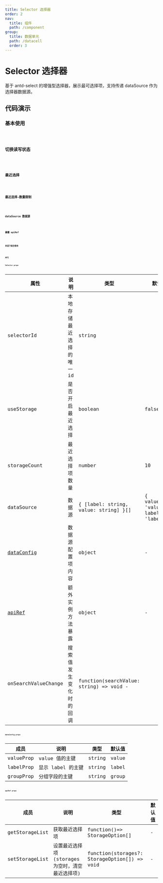 ```yaml
---
title: Selector 选择器
order: 2
nav:
  title: 组件
  path: /component
group:
  title: 数据单元
  path: /datacell
  order: 3
---
```


# Selector 选择器

基于 antd-select 的增强型选择器，展示最可选择项，支持传递 dataSource 作为选择器数据源。

## 代码演示

### 基本使用

<code src="./demo/base.tsx" />

### 切换读写状态

<code src="./demo/edit.tsx" />

### 最近选择

<code src="./demo/current.tsx" />

### 最近选择-数量限制

<code src="./demo/limit.tsx" />

### dataSource 数据源

<code src="./demo/dataSource.tsx" />

### 暴露 apiRef

<code src="./demo/apiRef.tsx" />

### 多选下组合使用

<code src="./demo/combine.tsx" />

## API

### Selector props

| 属性                                       | 说明                      | 类型                                    | 默认值                                     |
| ------------------------------------------ | ------------------------- | --------------------------------------- | ------------------------------------------ |
| selectorId                                 | 本地存储最近选择的唯一 id | string                                  |                                            |
| useStorage                                 | 是否开启最近选择          | boolean                                 | false                                      |
| storageCount                               | 最近选择项数量            | number                                  | 10                                         |
| dataSource                                 | 数据源                    | { [label: string, value: string] }[]    | { valueProp: 'value', labelProp: 'label' } |
| <a href="#dataconfig-props">dataConfig</a> | 数据源配置项内容          | object                                  | -                                          |
| <a href="#apiref-props">apiRef</a>         | 额外实例方法暴露          | object                                  | -                                          |
| onSearchValueChange                        | 搜索值发生变化时的回调    | function(searchValue: string) => void - |                                            |

### dataConfig props

| 成员      | 说明              | 类型   | 默认值 |
| --------- | ----------------- | ------ | ------ |
| valueProp | value 值的主键    | string | value  |
| labelProp | 显示 label 的主键 | string | label  |
| groupProp | 分组字段的主键    | string | group  |

### apiRef props

| 成员           | 说明                                            | 类型                                         | 默认值 |
| -------------- | ----------------------------------------------- | -------------------------------------------- | ------ |
| getStorageList | 获取最近选择项                                  | function()=> StorageOption[]                 | -      |
| setStorageList | 设置最近选择项(storages 为空时，清空最近选择项) | function(storages?: StorageOption[]) => void | -      |
